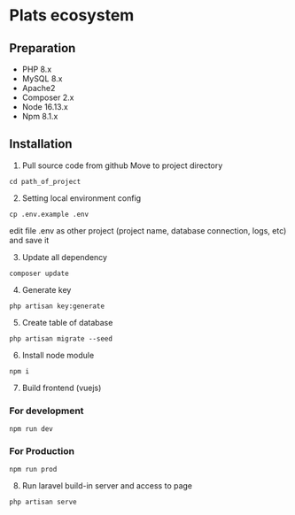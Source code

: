 # Plats ecosystem

## Preparation

- PHP 8.x
- MySQL 8.x
- Apache2
- Composer 2.x
- Node 16.13.x
- Npm 8.1.x

## Installation

1. Pull source code from github
Move to project directory

`cd path_of_project`

2. Setting local environment config

`cp .env.example .env`

edit file .env as other project (project name, database connection, logs, etc) and save it

3. Update all dependency

`composer update`

4. Generate key

`php artisan key:generate`

5. Create table of database

`php artisan migrate --seed`

6. Install node module

`npm i`

7. Build frontend (vuejs)

### For development

`npm run dev`

### For Production
`npm run prod`

8. Run laravel build-in server and access to page

`php artisan serve`

<!-- 
sudo apt -y install php8.0-mysql
sudo apt install -y php8.0-simplexml
sudo apt-get install -y php8.0-curl
CREATE USER 'admin'@'localhost' IDENTIFIED WITH mysql_native_password BY 'Abc@123';
GRANT ALL PRIVILEGES ON *.* TO 'admin'@'localhost' WITH GRANT OPTION;
FLUSH PRIVILEGES;
mysql -u admin -p
-->
